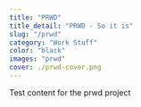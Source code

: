 ```yaml
---
title: "PRWD"
title_detail: "PRWD - So it is"
slug: "/prwd"
category: "Work Stuff"
color: "black"
images: "prwd"
cover: ./prwd-cover.png
---
```

Test content for the prwd project
